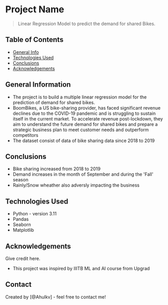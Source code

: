 # Project Name
> Linear Regression Model to predict the demand for shared Bikes.


## Table of Contents
* [General Info](#general-information)
* [Technologies Used](#technologies-used)
* [Conclusions](#conclusions)
* [Acknowledgements](#acknowledgements)

<!-- You can include any other section that is pertinent to your problem -->

## General Information
- The project is to build a multiple linear regression model for the prediction of demand for shared bikes.
- BoomBikes, a US bike-sharing provider, has faced significant revenue declines due to the COVID-19 pandemic and is struggling to sustain itself in the current market. To accelerate revenue post-lockdown, they aim to understand the future demand for shared bikes and prepare a strategic business plan to meet customer needs and outperform competitors
- The dataset consist of data of bike sharing data  since 2018 to 2019

<!-- You don't have to answer all the questions - just the ones relevant to your project. -->

## Conclusions
- Bike sharing increased from 2018 to 2019
- Demand increases in the month of September and during the 'Fall' season
- Rainly/Snow wheather also adversly impacting the business


<!-- You don't have to answer all the questions - just the ones relevant to your project. -->


## Technologies Used
- Python - version 3.11
- Pandas
- Seaborn
- Matplotlib

<!-- As the libraries versions keep on changing, it is recommended to mention the version of library used in this project -->

## Acknowledgements
Give credit here.
- This project was inspired by IIITB ML and AI course from Upgrad


## Contact
Created by [@Ahulkv] - feel free to contact me!
